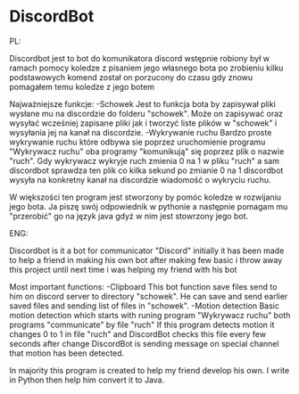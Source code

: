 # DiscordBot
PL:

Discordbot jest to bot do komunikatora discord wstępnie robiony był w ramach pomocy koledze 
z pisaniem jego własnego bota po zrobieniu kilku podstawowych komend został on porzucony do 
czasu gdy znowu pomagałem temu koledze z jego botem

Najważniejsze funkcje:
-Schowek
Jest to funkcja bota by zapisywał pliki wysłane mu na discordzie do folderu "schowek".
Może on zapisywać oraz wysyłać wcześniej zapisane pliki jak i tworzyć liste plików w "schowek" i wysyłania
jej na kanał na discordzie.
-Wykrywanie ruchu
Bardzo proste wykrywanie ruchu które odbywa sie poprzez uruchomienie programu "Wykrywacz ruchu"
oba programy "komunikują" się poprzez plik o nazwie "ruch".
Gdy wykrywacz wykryje ruch zmienia 0 na 1 w pliku "ruch" a sam discordbot sprawdza ten plik co kilka sekund
po zmianie 0 na 1 discordbot wysyła na konkretny kanał na discordzie wiadomość o wykryciu ruchu.

W większości ten program jest stworzony by pomóc koledze w rozwijaniu jego bota.
Ja piszę swój odpowiednik w pythonie a następnie pomagam mu "przerobić" go na język java gdyż w nim 
jest stowrzony jego bot.

ENG:

Discordbot is it a bot for communicator "Discord" initially it has been made to help a friend
in making his own bot after making few basic i throw away this project until next time i was helping my friend with his bot

Most important functions:
-Clipboard
This bot function save files send to him on discord server to directory "schowek".
He can save and send earlier saved files and sending list of files in "schowek".
-Motion detection
Basic motion detection which starts with runing program "Wykrywacz ruchu"
both programs "communicate" by file "ruch"
If this program detects motion it changes 0 to 1 in file "ruch" and DiscordBot checks this file every few seconds after change DiscordBot is sending message on special channel that motion has been detected.

In majority this program is created to help my friend develop his own.
I write in Python then help him convert it to Java.
